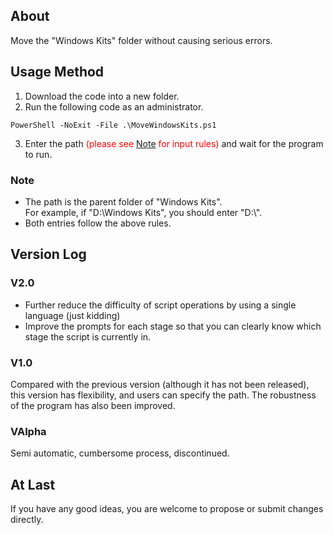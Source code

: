 ## About
Move the "Windows Kits" folder without causing serious errors.
## Usage Method
1. Download the code into a new folder.
2. Run the following code as an administrator.
```shell
PowerShell -NoExit -File .\MoveWindowsKits.ps1
```
3. Enter the path <font color=red>(please see [Note](#note) for input rules)</font> and wait for the program to run.
### <span id='note'>Note</span>
* The path is the parent folder of "Windows Kits". <br>
For example, if "D:\\Windows Kits", you should enter "D:\\".<br>
* Both entries follow the above rules.
## Version Log
### V2.0
* Further reduce the difficulty of script operations by using a single language (just kidding)
* Improve the prompts for each stage so that you can clearly know which stage the script is currently in.
### V1.0
Compared with the previous version (although it has not been released), this version has flexibility, and users can specify the path. The robustness of the program has also been improved.
### VAlpha
Semi automatic, cumbersome process, discontinued.
## At Last
If you have any good ideas, you are welcome to propose or submit changes directly.